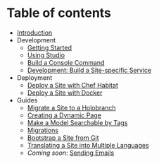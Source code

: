 # Table of contents

* [Introduction](README.md)
* Development
  * [Getting Started](development/getting_started.md)
  * [Using Studio](development/studio.md)
  * [Build a Console Command](development/console-command.md)
  * [Development: Build a Site-specific Service](development/site-specific-service.md)
* Deployment
  * [Deploy a Site with Chef Habitat](deployment/habitat.md)
  * [Deploy a Site with Docker](deployment/docker.md)
* Guides
  * [Migrate a Site to a Holobranch](guides/migrate-site-to-holobranch.md)
  * [Creating a Dynamic Page](guides/creating-a-dynamic-page.md)
  * [Make a Model Searchable by Tags](guides/make-a-model-searchable-by-tags.md)
  * [Migrations](guides/migrations.md)
  * [Bootstrap a Site from Git](guides/skeletons-from-scratch.md)
  * [Translating a Site into Multiple Languages](guides/translating-sites.md)
  * *Coming soon*: [Sending Emails](guides/sending-email.md)
